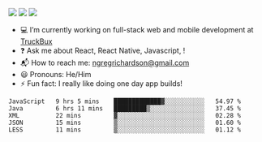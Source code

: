 [![](https://badgen.net/twitter/follow/ngregrichardson?icon=twitter)](https://twitter.com/ngregrichardson)
[![](https://badgen.net/badge/Support%20Me%20On/Ko%2Dfi/blue?icon=kofi)](https://ko-fi.com/ngregrichardson)
[![](https://badgen.net/badge/Support%20Me%20On/Liberapay/yellow)](https://liberapay.com/ngregrichardson)

- :computer: I’m currently working on full-stack web and mobile development at [TruckBux](https://truckbux.com)
- :question: Ask me about React, React Native, Javascript, !
- :mailbox_with_mail: How to reach me: <a href="mailto:ngregrichardson@gmail.com">ngregrichardson@gmail.com</a>
- :smiley: Pronouns: He/Him
- :zap: Fun fact: I really like doing one day app builds!

<!--START_SECTION:waka-->
```text
JavaScript   9 hrs 5 mins    █████████████▓░░░░░░░░░░░   54.97 % 
Java         6 hrs 11 mins   █████████▒░░░░░░░░░░░░░░░   37.45 % 
XML          22 mins         ▓░░░░░░░░░░░░░░░░░░░░░░░░   02.28 % 
JSON         15 mins         ▒░░░░░░░░░░░░░░░░░░░░░░░░   01.60 % 
LESS         11 mins         ▒░░░░░░░░░░░░░░░░░░░░░░░░   01.12 % 
```
<!--END_SECTION:waka-->
